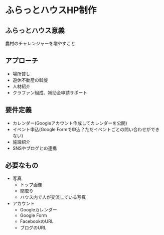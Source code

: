# ふらっとハウスHP制作

## ふらっとハウス意義
農村のチャレンジャーを増やすこと
## アプローチ
  - 場所貸し
  - 遊休不動産の斡旋
  - 人材紹介
  - クラファン組成、補助金申請サポート

## 要件定義
  - カレンダー(Googleアカウント作成してカレンダーを公開)
  - イベント申込(Google Formで申込？ただイベントごとの問い合わせができない)
  - 施設紹介
  - SNSやブログとの連携

## 必要なもの
  - 写真
    - トップ画像
    - 間取り
    - ハウス内で人が交流している写真
  - アカウント
    - Googleカレンダー
    - Google Form
    - FacebookのURL
    - ブログのURL
